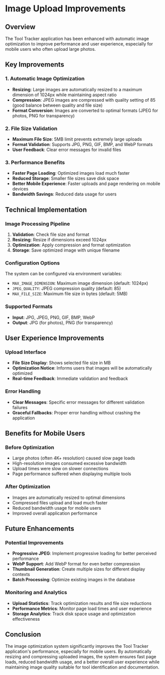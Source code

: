 # Image Upload Improvements

## Overview
The Tool Tracker application has been enhanced with automatic image optimization to improve performance and user experience, especially for mobile users who often upload large photos.

## Key Improvements

### 1. **Automatic Image Optimization**
- **Resizing**: Large images are automatically resized to a maximum dimension of 1024px while maintaining aspect ratio
- **Compression**: JPEG images are compressed with quality setting of 85 (good balance between quality and file size)
- **Format Conversion**: Images are converted to optimal formats (JPEG for photos, PNG for transparency)

### 2. **File Size Validation**
- **Maximum File Size**: 5MB limit prevents extremely large uploads
- **Format Validation**: Supports JPG, PNG, GIF, BMP, and WebP formats
- **User Feedback**: Clear error messages for invalid files

### 3. **Performance Benefits**
- **Faster Page Loading**: Optimized images load much faster
- **Reduced Storage**: Smaller file sizes save disk space
- **Better Mobile Experience**: Faster uploads and page rendering on mobile devices
- **Bandwidth Savings**: Reduced data usage for users

## Technical Implementation

### Image Processing Pipeline
1. **Validation**: Check file size and format
2. **Resizing**: Resize if dimensions exceed 1024px
3. **Optimization**: Apply compression and format optimization
4. **Storage**: Save optimized image with unique filename

### Configuration Options
The system can be configured via environment variables:
- `MAX_IMAGE_DIMENSION`: Maximum image dimension (default: 1024px)
- `JPEG_QUALITY`: JPEG compression quality (default: 85)
- `MAX_FILE_SIZE`: Maximum file size in bytes (default: 5MB)

### Supported Formats
- **Input**: JPG, JPEG, PNG, GIF, BMP, WebP
- **Output**: JPG (for photos), PNG (for transparency)

## User Experience Improvements

### Upload Interface
- **File Size Display**: Shows selected file size in MB
- **Optimization Notice**: Informs users that images will be automatically optimized
- **Real-time Feedback**: Immediate validation and feedback

### Error Handling
- **Clear Messages**: Specific error messages for different validation failures
- **Graceful Fallbacks**: Proper error handling without crashing the application

## Benefits for Mobile Users

### Before Optimization
- Large photos (often 4K+ resolution) caused slow page loads
- High-resolution images consumed excessive bandwidth
- Upload times were slow on slower connections
- Page performance suffered when displaying multiple tools

### After Optimization
- Images are automatically resized to optimal dimensions
- Compressed files upload and load much faster
- Reduced bandwidth usage for mobile users
- Improved overall application performance

## Future Enhancements

### Potential Improvements
- **Progressive JPEG**: Implement progressive loading for better perceived performance
- **WebP Support**: Add WebP format for even better compression
- **Thumbnail Generation**: Create multiple sizes for different display contexts
- **Batch Processing**: Optimize existing images in the database

### Monitoring and Analytics
- **Upload Statistics**: Track optimization results and file size reductions
- **Performance Metrics**: Monitor page load times and user experience
- **Storage Analytics**: Track disk space usage and optimization effectiveness

## Conclusion

The image optimization system significantly improves the Tool Tracker application's performance, especially for mobile users. By automatically resizing and compressing uploaded images, the system ensures fast page loads, reduced bandwidth usage, and a better overall user experience while maintaining image quality suitable for tool identification and documentation.
